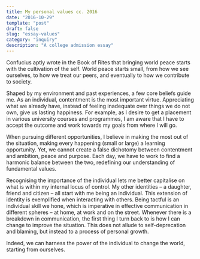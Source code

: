 ```yaml
---
title: My personal values cc. 2016
date: "2016-10-29"
template: "post"
draft: false
slug: "essay-values"
category: "inquiry"
description: "A college admission essay"
---
```


Confucius aptly wrote in the Book of Rites that bringing world peace starts with the cultivation of the self. World peace starts small, from how we see ourselves, to how we treat our peers, and eventually to how we contribute to society. 

Shaped by my environment and past experiences, a few core beliefs guide me. As an individual, contentment is the most important virtue. Appreciating what we already have, instead of feeling inadequate over things we do not own, give us lasting happiness. For example, as I desire to get a placement in various university courses and programmes, I am aware that I have to accept the outcome and work towards my goals from where I will go. 

When pursuing different opportunities, I believe in making the most out of the situation, making every happening (small or large) a learning opportunity. Yet, we cannot create a false dichotomy between contentment and ambition, peace and purpose. Each day, we have to work to find a harmonic balance between the two, redefining our understanding of fundamental values.

Recognising the importance of the individual lets me better capitalise on what is within my internal locus of control. My other identities – a daughter, friend and citizen – all start with me being an individual. This extension of identity is exemplified when interacting with others. Being tactful is an individual skill we hone, which is imperative in effective communication in different spheres – at home, at work and on the street. Whenever there is a breakdown in communication, the first thing I turn back to is how I can change to improve the situation. This does not allude to self-deprecation and blaming, but instead to a process of personal growth.

Indeed, we can harness the power of the individual to change the world, starting from ourselves.
